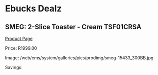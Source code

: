 
# Ebucks Dealz
## SMEG: 2-Slice Toaster - Cream TSF01CRSA
[Product Page](https://www.ebucks.com/web/shop/productSelected.do?prodId=1231088641&catId=1196428103)

Price: R1999.00

Image: /web/cms/system/galleries/pics/prodimg/smeg-15433_300BB.jpg

Savings: 


	